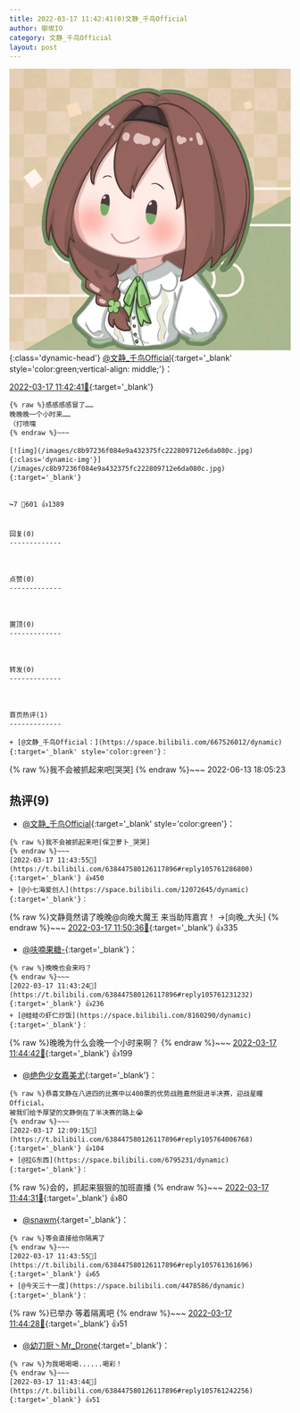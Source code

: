 ```yaml
---
title: 2022-03-17 11:42:41(0)文静_千鸟Official
author: 御坂IO
category: 文静_千鸟Official
layout: post
---
```


![img](/images/ac7482ed1b9a7f203dc68c0c4a77c488a27b108a.jpg){:class='dynamic-head'}
[@文静_千鸟Official](https://space.bilibili.com/667526012/dynamic){:target='_blank' style='color:green;vertical-align: middle;'}：

[2022-03-17 11:42:41🔗](https://t.bilibili.com/638447580126117896){:target='_blank'}

~~~
{% raw %}感感感感冒了……
晚晚晚一个小时来……
（打喷嚏
{% endraw %}~~~

[![img](/images/c8b97236f084e9a432375fc222809712e6da080c.jpg){:class='dynamic-img'}](/images/c8b97236f084e9a432375fc222809712e6da080c.jpg){:target='_blank'}


↪️7 💬601 👍1389


回复(0)
-------------



点赞(0)
-------------



置顶(0)
-------------



转发(0)
-------------



首页热评(1)
-------------

+ [@文静_千鸟Official：](https://space.bilibili.com/667526012/dynamic){:target='_blank' style='color:green'}：
~~~
{% raw %}我不会被抓起来吧[哭哭]
{% endraw %}~~~
2022-06-13 18:05:23


热评(9)
-------------

+ [@文静_千鸟Official](https://space.bilibili.com/667526012/dynamic){:target='_blank' style='color:green'}：
~~~
{% raw %}我不会被抓起来吧[保卫萝卜_哭哭]
{% endraw %}~~~
[2022-03-17 11:43:55🔗](https://t.bilibili.com/638447580126117896#reply105761286800){:target='_blank'} 👍450
+ [@小七海爱创人](https://space.bilibili.com/12072645/dynamic){:target='_blank'}：
~~~
{% raw %}文静竟然请了晚晚@向晚大魔王 来当助阵嘉宾！
→[向晚_大头]
{% endraw %}~~~
[2022-03-17 11:50:36🔗](https://t.bilibili.com/638447580126117896#reply105762000272){:target='_blank'} 👍335
+ [@呋喃果糖-](https://space.bilibili.com/61899604/dynamic){:target='_blank'}：
~~~
{% raw %}晚晚也会来吗？
{% endraw %}~~~
[2022-03-17 11:43:24🔗](https://t.bilibili.com/638447580126117896#reply105761231232){:target='_blank'} 👍236
+ [@蛙蛙の虾仁炒饭](https://space.bilibili.com/8160290/dynamic){:target='_blank'}：
~~~
{% raw %}晚晚为什么会晚一个小时来啊？
{% endraw %}~~~
[2022-03-17 11:44:42🔗](https://t.bilibili.com/638447580126117896#reply105761388432){:target='_blank'} 👍199
+ [@绝色少女嘉美尤](https://space.bilibili.com/1969889/dynamic){:target='_blank'}：
~~~
{% raw %}恭喜文静在八进四的比赛中以400票的优势战胜嘉然挺进半决赛，迎战星瞳Official。
被我们给予厚望的文静倒在了半决赛的路上😭
{% endraw %}~~~
[2022-03-17 12:09:15🔗](https://t.bilibili.com/638447580126117896#reply105764006768){:target='_blank'} 👍104
+ [@拉G东西](https://space.bilibili.com/6795231/dynamic){:target='_blank'}：
~~~
{% raw %}会的，抓起来狠狠的加班直播
{% endraw %}~~~
[2022-03-17 11:44:31🔗](https://t.bilibili.com/638447580126117896#reply105761305792){:target='_blank'} 👍80
+ [@snawm](https://space.bilibili.com/10797522/dynamic){:target='_blank'}：
~~~
{% raw %}等会直接给你隔离了
{% endraw %}~~~
[2022-03-17 11:43:55🔗](https://t.bilibili.com/638447580126117896#reply105761361696){:target='_blank'} 👍65
+ [@今天三十一度](https://space.bilibili.com/4478586/dynamic){:target='_blank'}：
~~~
{% raw %}已举办 等着隔离吧
{% endraw %}~~~
[2022-03-17 11:44:28🔗](https://t.bilibili.com/638447580126117896#reply105761380816){:target='_blank'} 👍51
+ [@幼刀厨丶Mr_Drone](https://space.bilibili.com/10159341/dynamic){:target='_blank'}：
~~~
{% raw %}为我喝喝喝......喝彩！
{% endraw %}~~~
[2022-03-17 11:43:44🔗](https://t.bilibili.com/638447580126117896#reply105761242256){:target='_blank'} 👍51


